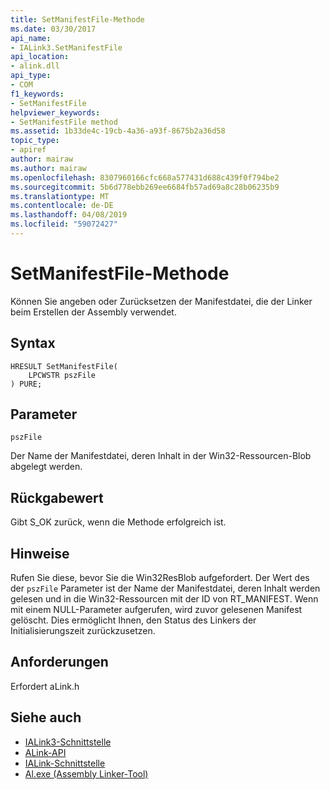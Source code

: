 ```yaml
---
title: SetManifestFile-Methode
ms.date: 03/30/2017
api_name:
- IALink3.SetManifestFile
api_location:
- alink.dll
api_type:
- COM
f1_keywords:
- SetManifestFile
helpviewer_keywords:
- SetManifestFile method
ms.assetid: 1b33de4c-19cb-4a36-a93f-8675b2a36d58
topic_type:
- apiref
author: mairaw
ms.author: mairaw
ms.openlocfilehash: 8307960166cfc668a577431d688c439f0f794be2
ms.sourcegitcommit: 5b6d778ebb269ee6684fb57ad69a8c28b06235b9
ms.translationtype: MT
ms.contentlocale: de-DE
ms.lasthandoff: 04/08/2019
ms.locfileid: "59072427"
---
```

# <a name="setmanifestfile-method"></a>SetManifestFile-Methode
Können Sie angeben oder Zurücksetzen der Manifestdatei, die der Linker beim Erstellen der Assembly verwendet.  
  
## <a name="syntax"></a>Syntax  
  
```  
HRESULT SetManifestFile(  
    LPCWSTR pszFile  
) PURE;  
```  
  
## <a name="parameters"></a>Parameter  
 `pszFile`  
  
 Der Name der Manifestdatei, deren Inhalt in der Win32-Ressourcen-Blob abgelegt werden.  
  
## <a name="return-value"></a>Rückgabewert  
 Gibt S_OK zurück, wenn die Methode erfolgreich ist.  
  
## <a name="remarks"></a>Hinweise  
 Rufen Sie diese, bevor Sie die Win32ResBlob aufgefordert. Der Wert des der `pszFile` Parameter ist der Name der Manifestdatei, deren Inhalt werden gelesen und in die Win32-Ressourcen mit der ID von RT_MANIFEST. Wenn mit einem NULL-Parameter aufgerufen, wird zuvor gelesenen Manifest gelöscht. Dies ermöglicht Ihnen, den Status des Linkers der Initialisierungszeit zurückzusetzen.  
  
## <a name="requirements"></a>Anforderungen  
 Erfordert aLink.h  
  
## <a name="see-also"></a>Siehe auch

- [IALink3-Schnittstelle](../../../../docs/framework/unmanaged-api/alink/ialink3-interface.md)
- [ALink-API](../../../../docs/framework/unmanaged-api/alink/index.md)
- [IALink-Schnittstelle](../../../../docs/framework/unmanaged-api/alink/ialink-interface.md)
- [Al.exe (Assembly Linker-Tool)](../../../../docs/framework/tools/al-exe-assembly-linker.md)
